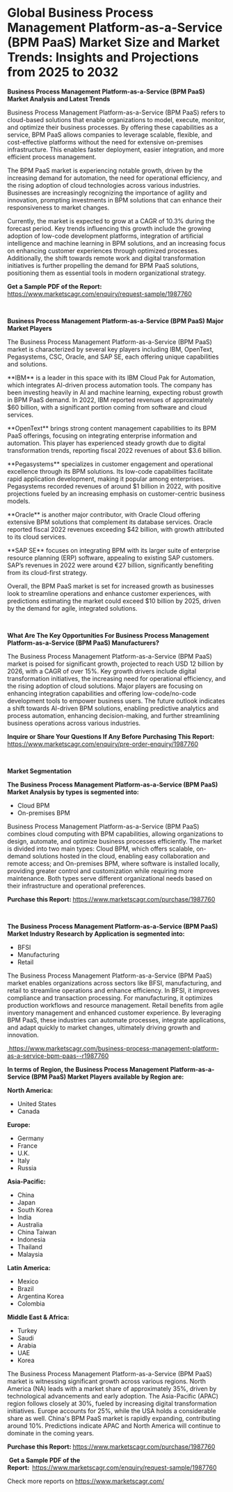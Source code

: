 <p><h1>Global Business Process Management Platform-as-a-Service (BPM PaaS) Market Size and Market Trends: Insights and Projections from 2025 to 2032</h1></p><p><strong>Business Process Management Platform-as-a-Service (BPM PaaS) Market Analysis and Latest Trends</strong></p>
<p><p>Business Process Management Platform-as-a-Service (BPM PaaS) refers to cloud-based solutions that enable organizations to model, execute, monitor, and optimize their business processes. By offering these capabilities as a service, BPM PaaS allows companies to leverage scalable, flexible, and cost-effective platforms without the need for extensive on-premises infrastructure. This enables faster deployment, easier integration, and more efficient process management.</p><p>The BPM PaaS market is experiencing notable growth, driven by the increasing demand for automation, the need for operational efficiency, and the rising adoption of cloud technologies across various industries. Businesses are increasingly recognizing the importance of agility and innovation, prompting investments in BPM solutions that can enhance their responsiveness to market changes.</p><p>Currently, the market is expected to grow at a CAGR of 10.3% during the forecast period. Key trends influencing this growth include the growing adoption of low-code development platforms, integration of artificial intelligence and machine learning in BPM solutions, and an increasing focus on enhancing customer experiences through optimized processes. Additionally, the shift towards remote work and digital transformation initiatives is further propelling the demand for BPM PaaS solutions, positioning them as essential tools in modern organizational strategy.</p></p>
<p><strong>Get a Sample PDF of the Report:&nbsp;</strong> <a href="https://www.marketscagr.com/enquiry/request-sample/1987760?utm_campaign=3555&utm_medium=2&utm_source=Github&utm_content=ia&utm_term=28032025&utm_id=business-process-management-platform-as-a-service-bpm-paas">https://www.marketscagr.com/enquiry/request-sample/1987760</a></p>
<p>&nbsp;</p>
<p><strong>Business Process Management Platform-as-a-Service (BPM PaaS) Major Market Players</strong></p>
<p><p>The Business Process Management Platform-as-a-Service (BPM PaaS) market is characterized by several key players including IBM, OpenText, Pegasystems, CSC, Oracle, and SAP SE, each offering unique capabilities and solutions.</p><p>**IBM** is a leader in this space with its IBM Cloud Pak for Automation, which integrates AI-driven process automation tools. The company has been investing heavily in AI and machine learning, expecting robust growth in BPM PaaS demand. In 2022, IBM reported revenues of approximately $60 billion, with a significant portion coming from software and cloud services.</p><p>**OpenText** brings strong content management capabilities to its BPM PaaS offerings, focusing on integrating enterprise information and automation. This player has experienced steady growth due to digital transformation trends, reporting fiscal 2022 revenues of about $3.6 billion.</p><p>**Pegasystems** specializes in customer engagement and operational excellence through its BPM solutions. Its low-code capabilities facilitate rapid application development, making it popular among enterprises. Pegasystems recorded revenues of around $1 billion in 2022, with positive projections fueled by an increasing emphasis on customer-centric business models.</p><p>**Oracle** is another major contributor, with Oracle Cloud offering extensive BPM solutions that complement its database services. Oracle reported fiscal 2022 revenues exceeding $42 billion, with growth attributed to its cloud services. </p><p>**SAP SE** focuses on integrating BPM with its larger suite of enterprise resource planning (ERP) software, appealing to existing SAP customers. SAP’s revenues in 2022 were around €27 billion, significantly benefiting from its cloud-first strategy.</p><p>Overall, the BPM PaaS market is set for increased growth as businesses look to streamline operations and enhance customer experiences, with predictions estimating the market could exceed $10 billion by 2025, driven by the demand for agile, integrated solutions.</p></p>
<p>&nbsp;</p>
<p><strong>What Are The Key Opportunities For Business Process Management Platform-as-a-Service (BPM PaaS) Manufacturers?</strong></p>
<p><p>The Business Process Management Platform-as-a-Service (BPM PaaS) market is poised for significant growth, projected to reach USD 12 billion by 2026, with a CAGR of over 15%. Key growth drivers include digital transformation initiatives, the increasing need for operational efficiency, and the rising adoption of cloud solutions. Major players are focusing on enhancing integration capabilities and offering low-code/no-code development tools to empower business users. The future outlook indicates a shift towards AI-driven BPM solutions, enabling predictive analytics and process automation, enhancing decision-making, and further streamlining business operations across various industries.</p></p>
<p><strong>Inquire or Share Your Questions If Any Before Purchasing This Report:</strong> <a href="https://www.marketscagr.com/enquiry/pre-order-enquiry/1987760?utm_campaign=3555&utm_medium=2&utm_source=Github&utm_content=ia&utm_term=28032025&utm_id=business-process-management-platform-as-a-service-bpm-paas">https://www.marketscagr.com/enquiry/pre-order-enquiry/1987760</a></p>
<p>&nbsp;</p>
<p><strong>Market Segmentation</strong></p>
<p><strong>The Business Process Management Platform-as-a-Service (BPM PaaS) Market Analysis by types is segmented into:</strong></p>
<p><ul><li>Cloud BPM</li><li>On-premises BPM</li></ul></p>
<p><p>Business Process Management Platform-as-a-Service (BPM PaaS) combines cloud computing with BPM capabilities, allowing organizations to design, automate, and optimize business processes efficiently. The market is divided into two main types: Cloud BPM, which offers scalable, on-demand solutions hosted in the cloud, enabling easy collaboration and remote access; and On-premises BPM, where software is installed locally, providing greater control and customization while requiring more maintenance. Both types serve different organizational needs based on their infrastructure and operational preferences.</p></p>
<p><strong>Purchase this Report:&nbsp;</strong><a href="https://www.marketscagr.com/purchase/1987760?utm_campaign=3555&utm_medium=2&utm_source=Github&utm_content=ia&utm_term=28032025&utm_id=business-process-management-platform-as-a-service-bpm-paas">https://www.marketscagr.com/purchase/1987760</a></p>
<p>&nbsp;</p>
<p><strong>The Business Process Management Platform-as-a-Service (BPM PaaS) Market Industry Research by Application is segmented into:</strong></p>
<p><ul><li>BFSI</li><li>Manufacturing</li><li>Retail</li></ul></p>
<p><p>The Business Process Management Platform-as-a-Service (BPM PaaS) market enables organizations across sectors like BFSI, manufacturing, and retail to streamline operations and enhance efficiency. In BFSI, it improves compliance and transaction processing. For manufacturing, it optimizes production workflows and resource management. Retail benefits from agile inventory management and enhanced customer experience. By leveraging BPM PaaS, these industries can automate processes, integrate applications, and adapt quickly to market changes, ultimately driving growth and innovation.</p></p>
<p><a href="https://www.marketscagr.com/business-process-management-platform-as-a-service-bpm-paas--r1987760?utm_campaign=3555&utm_medium=2&utm_source=Github&utm_content=ia&utm_term=28032025&utm_id=business-process-management-platform-as-a-service-bpm-paas">&nbsp;https://www.marketscagr.com/business-process-management-platform-as-a-service-bpm-paas--r1987760</a></p>
<p><strong>In terms of Region, the Business Process Management Platform-as-a-Service (BPM PaaS) Market Players available by Region are:</strong></p>
<p>
    <p> <strong> North America: </strong>
        <ul>
            <li>United States</li>
            <li>Canada</li>
        </ul>
        </p> 
    <p> <strong> Europe: </strong>
        <ul>
            <li>Germany</li>
            <li>France</li>
            <li>U.K.</li>
            <li>Italy</li>
            <li>Russia</li>
        </ul>
        </p> 
    <p> <strong> Asia-Pacific: </strong>
        <ul>
            <li>China</li>
            <li>Japan</li>
            <li>South Korea</li>
            <li>India</li>
            <li>Australia</li>
            <li>China Taiwan</li>
            <li>Indonesia</li>
            <li>Thailand</li>
            <li>Malaysia</li>
        </ul>
        </p> 
    <p> <strong> Latin America: </strong>
        <ul>
            <li>Mexico</li>
            <li>Brazil</li>
            <li>Argentina Korea</li>
            <li>Colombia</li>
        </ul>
        </p> 
    <p> <strong> Middle East & Africa: </strong>
        <ul>
            <li>Turkey</li>
            <li>Saudi</li>
            <li>Arabia</li>
            <li>UAE</li>
            <li>Korea</li>
        </ul>
    </p>
    </p>
<p><p>The Business Process Management Platform-as-a-Service (BPM PaaS) market is witnessing significant growth across various regions. North America (NA) leads with a market share of approximately 35%, driven by technological advancements and early adoption. The Asia-Pacific (APAC) region follows closely at 30%, fueled by increasing digital transformation initiatives. Europe accounts for 25%, while the USA holds a considerable share as well. China's BPM PaaS market is rapidly expanding, contributing around 10%. Predictions indicate APAC and North America will continue to dominate in the coming years.</p></p>
<p><strong>Purchase this Report: </strong><a href="https://www.marketscagr.com/purchase/1987760?utm_campaign=3555&utm_medium=2&utm_source=Github&utm_content=ia&utm_term=28032025&utm_id=business-process-management-platform-as-a-service-bpm-paas">https://www.marketscagr.com/purchase/1987760</a></p>
<p>&nbsp;<strong>Get a Sample PDF of the Report:&nbsp;&nbsp;</strong><a href="https://www.marketscagr.com/enquiry/request-sample/1987760?utm_campaign=3555&utm_medium=2&utm_source=Github&utm_content=ia&utm_term=28032025&utm_id=business-process-management-platform-as-a-service-bpm-paas">https://www.marketscagr.com/enquiry/request-sample/1987760</a></p>
<p><strong></strong></p>
<p>Check more reports on <a href="https://www.marketscagr.com/?utm_campaign=3555&utm_medium=2&utm_source=Github&utm_content=ia&utm_term=28032025&utm_id=business-process-management-platform-as-a-service-bpm-paas">https://www.marketscagr.com/</a></p>